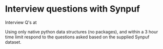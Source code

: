 # Interview questions with Synpuf
Interview Q's at <company>

Using only native python data structures (no packages), and within a 3 hour time limit respond to the questions asked based on the supplied Synpuf dataset.
